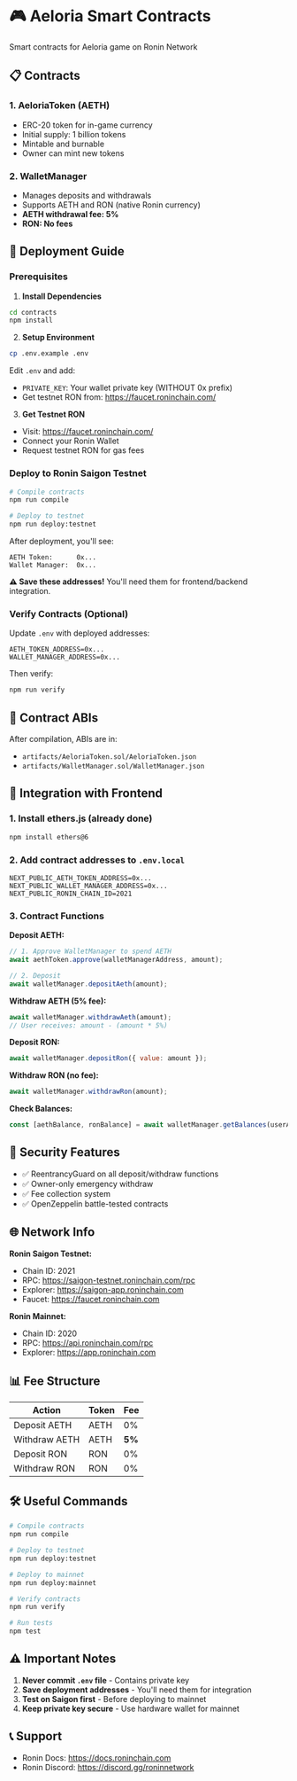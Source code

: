 # 🎮 Aeloria Smart Contracts

Smart contracts for Aeloria game on Ronin Network

## 📋 Contracts

### 1. **AeloriaToken (AETH)**
- ERC-20 token for in-game currency
- Initial supply: 1 billion tokens
- Mintable and burnable
- Owner can mint new tokens

### 2. **WalletManager**
- Manages deposits and withdrawals
- Supports AETH and RON (native Ronin currency)
- **AETH withdrawal fee: 5%**
- **RON: No fees**

## 🚀 Deployment Guide

### Prerequisites

1. **Install Dependencies**
```bash
cd contracts
npm install
```

2. **Setup Environment**
```bash
cp .env.example .env
```

Edit `.env` and add:
- `PRIVATE_KEY`: Your wallet private key (WITHOUT 0x prefix)
- Get testnet RON from: https://faucet.roninchain.com/

3. **Get Testnet RON**
- Visit: https://faucet.roninchain.com/
- Connect your Ronin Wallet
- Request testnet RON for gas fees

### Deploy to Ronin Saigon Testnet

```bash
# Compile contracts
npm run compile

# Deploy to testnet
npm run deploy:testnet
```

After deployment, you'll see:
```
AETH Token:      0x...
Wallet Manager:  0x...
```

**⚠️ Save these addresses!** You'll need them for frontend/backend integration.

### Verify Contracts (Optional)

Update `.env` with deployed addresses:
```
AETH_TOKEN_ADDRESS=0x...
WALLET_MANAGER_ADDRESS=0x...
```

Then verify:
```bash
npm run verify
```

## 📝 Contract ABIs

After compilation, ABIs are in:
- `artifacts/AeloriaToken.sol/AeloriaToken.json`
- `artifacts/WalletManager.sol/WalletManager.json`

## 🔧 Integration with Frontend

### 1. Install ethers.js (already done)
```bash
npm install ethers@6
```

### 2. Add contract addresses to `.env.local`
```
NEXT_PUBLIC_AETH_TOKEN_ADDRESS=0x...
NEXT_PUBLIC_WALLET_MANAGER_ADDRESS=0x...
NEXT_PUBLIC_RONIN_CHAIN_ID=2021
```

### 3. Contract Functions

**Deposit AETH:**
```javascript
// 1. Approve WalletManager to spend AETH
await aethToken.approve(walletManagerAddress, amount);

// 2. Deposit
await walletManager.depositAeth(amount);
```

**Withdraw AETH (5% fee):**
```javascript
await walletManager.withdrawAeth(amount);
// User receives: amount - (amount * 5%)
```

**Deposit RON:**
```javascript
await walletManager.depositRon({ value: amount });
```

**Withdraw RON (no fee):**
```javascript
await walletManager.withdrawRon(amount);
```

**Check Balances:**
```javascript
const [aethBalance, ronBalance] = await walletManager.getBalances(userAddress);
```

## 🔐 Security Features

- ✅ ReentrancyGuard on all deposit/withdraw functions
- ✅ Owner-only emergency withdraw
- ✅ Fee collection system
- ✅ OpenZeppelin battle-tested contracts

## 🌐 Network Info

**Ronin Saigon Testnet:**
- Chain ID: 2021
- RPC: https://saigon-testnet.roninchain.com/rpc
- Explorer: https://saigon-app.roninchain.com
- Faucet: https://faucet.roninchain.com

**Ronin Mainnet:**
- Chain ID: 2020
- RPC: https://api.roninchain.com/rpc
- Explorer: https://app.roninchain.com

## 📊 Fee Structure

| Action | Token | Fee |
|--------|-------|-----|
| Deposit AETH | AETH | 0% |
| Withdraw AETH | AETH | **5%** |
| Deposit RON | RON | 0% |
| Withdraw RON | RON | 0% |

## 🛠️ Useful Commands

```bash
# Compile contracts
npm run compile

# Deploy to testnet
npm run deploy:testnet

# Deploy to mainnet
npm run deploy:mainnet

# Verify contracts
npm run verify

# Run tests
npm test
```

## ⚠️ Important Notes

1. **Never commit `.env` file** - Contains private key
2. **Save deployment addresses** - You'll need them for integration
3. **Test on Saigon first** - Before deploying to mainnet
4. **Keep private key secure** - Use hardware wallet for mainnet

## 📞 Support

- Ronin Docs: https://docs.roninchain.com
- Ronin Discord: https://discord.gg/roninnetwork
